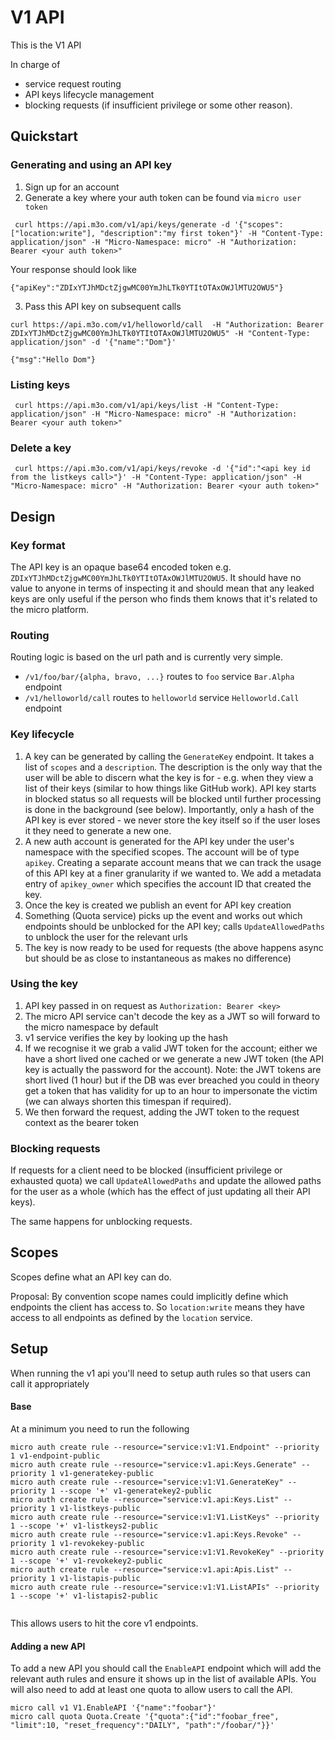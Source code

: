 # V1 API

This is the V1 API

In charge of
- service request routing 
- API keys lifecycle management
- blocking requests (if insufficient privilege or some other reason).

## Quickstart 

### Generating and using an API key
1. Sign up for an account
2. Generate a key where your auth token can be found via `micro user token`
```
 curl https://api.m3o.com/v1/api/keys/generate -d '{"scopes":["location:write"], "description":"my first token"}' -H "Content-Type: application/json" -H "Micro-Namespace: micro" -H "Authorization: Bearer <your auth token>" 
```
Your response should look like
```
{"apiKey":"ZDIxYTJhMDctZjgwMC00YmJhLTk0YTItOTAxOWJlMTU2OWU5"}
```
3. Pass this API key on subsequent calls
```
curl https://api.m3o.com/v1/helloworld/call  -H "Authorization: Bearer ZDIxYTJhMDctZjgwMC00YmJhLTk0YTItOTAxOWJlMTU2OWU5" -H "Content-Type: application/json" -d '{"name":"Dom"}'

{"msg":"Hello Dom"}                       
```

### Listing keys
```
 curl https://api.m3o.com/v1/api/keys/list -H "Content-Type: application/json" -H "Micro-Namespace: micro" -H "Authorization: Bearer <your auth token>" 
```

### Delete a key
```
 curl https://api.m3o.com/v1/api/keys/revoke -d '{"id":"<api key id from the listkeys call>"}' -H "Content-Type: application/json" -H "Micro-Namespace: micro" -H "Authorization: Bearer <your auth token>" 
```


## Design

### Key format
The API key is an opaque base64 encoded token e.g. `ZDIxYTJhMDctZjgwMC00YmJhLTk0YTItOTAxOWJlMTU2OWU5`. It should have no value to anyone in terms of inspecting it and should mean that any leaked keys are only useful if the person who finds them knows that it's related to the micro platform.

### Routing
Routing logic is based on the url path and is currently very simple.
- `/v1/foo/bar/{alpha, bravo, ...}` routes to `foo` service `Bar.Alpha` endpoint
- `/v1/helloworld/call` routes to `helloworld` service `Helloworld.Call` endpoint

### Key lifecycle
1. A key can be generated by calling the `GenerateKey` endpoint. It takes a list of `scopes` and a `description`. The description is the only way that the user will be able to discern what the key is for - e.g. when they view a list of their keys (similar to how things like GitHub work). API key starts in blocked status so all requests will be blocked until further processing is done in the background (see below). Importantly, only a hash of the API key is ever stored - we never store the key itself so if the user loses it they need to generate a new one.
2. A new auth account is generated for the API key under the user's namespace with the specified scopes. The account will be of type `apikey`. Creating a separate account means that we can track the usage of this API key at a finer granularity if we wanted to. We add a metadata entry of `apikey_owner` which specifies the account ID that created the key. 
2. Once the key is created we publish an event for API key creation
3. Something (Quota service) picks up the event and works out which endpoints should be unblocked for the API key; calls `UpdateAllowedPaths` to unblock the user for the relevant urls
4. The key is now ready to be used for requests (the above happens async but should be as close to instantaneous as makes no difference)

### Using the key
1. API key passed in on request as `Authorization: Bearer <key>`
2. The micro API service can't decode the key as a JWT so will forward to the micro namespace by default
3. v1 service verifies the key by looking up the hash 
4. If we recognise it we grab a valid JWT token for the account; either we have a short lived one cached or we generate a new JWT token (the API key is actually the password for the account). Note: the JWT tokens are short lived (1 hour) but if the DB was ever breached you could in theory get a token that has validity for up to an hour to impersonate the victim (we can always shorten this timespan if required). 
5. We then forward the request, adding the JWT token to the request context as the bearer token

### Blocking requests
If requests for a client need to be blocked (insufficient privilege or exhausted quota) we call `UpdateAllowedPaths` and update the allowed paths for the user as a whole (which has the effect of just updating all their API keys). 

The same happens for unblocking requests.

## Scopes
Scopes define what an API key can do. 

Proposal: By convention scope names could implicitly define which endpoints the client has access to. So `location:write` means they have access to all endpoints as defined by the `location` service. 

## Setup
When running the v1 api you'll need to setup auth rules so that users can call it appropriately

#### Base
At a minimum you need to run the following 
```
micro auth create rule --resource="service:v1:V1.Endpoint" --priority 1 v1-endpoint-public
micro auth create rule --resource="service:v1.api:Keys.Generate" --priority 1 v1-generatekey-public
micro auth create rule --resource="service:v1:V1.GenerateKey" --priority 1 --scope '+' v1-generatekey2-public
micro auth create rule --resource="service:v1.api:Keys.List" --priority 1 v1-listkeys-public
micro auth create rule --resource="service:v1:V1.ListKeys" --priority 1 --scope '+' v1-listkeys2-public
micro auth create rule --resource="service:v1.api:Keys.Revoke" --priority 1 v1-revokekey-public
micro auth create rule --resource="service:v1:V1.RevokeKey" --priority 1 --scope '+' v1-revokekey2-public
micro auth create rule --resource="service:v1.api:Apis.List" --priority 1 v1-listapis-public
micro auth create rule --resource="service:v1:V1.ListAPIs" --priority 1 --scope '+' v1-listapis2-public 
 
```

This allows users to hit the core v1 endpoints. 

#### Adding a new API
To add a new API you should call the `EnableAPI` endpoint which will add the relevant auth rules and ensure it shows up in the list of available APIs. You will also need to add at least one quota to allow users to call the API.
```
micro call v1 V1.EnableAPI '{"name":"foobar"}'
micro call quota Quota.Create '{"quota":{"id":"foobar_free", "limit":10, "reset_frequency":"DAILY", "path":"/foobar/"}}'
```
